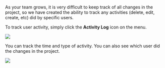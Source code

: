 As your team grows, it is very difficult to keep track of all changes in the project, so we have created the ability to track any activities \(delete, edit, create, etc\) did by specific users. 

To track user activity, simply click the **Activity Log** icon on the menu.

![](https://gblobscdn.gitbook.com/assets%2F-LQ08RFAKZvFADEiXKFy%2F-MEYAT1lc0Zmg8AE95Rj%2F-MEYC54zHHSwnBaCLm-t%2FGIF.gif?alt=media&token=ec154f5e-fbd3-4e0f-a0d5-ca8a33813a6d)

You can track the time and type of activity. You can also see which user did the changes in the project.

![](https://gblobscdn.gitbook.com/assets%2F-LQ08RFAKZvFADEiXKFy%2F-MEYAT1lc0Zmg8AE95Rj%2F-MEYCJ0QgmW8Wlv0Y6aD%2Fimage.png?alt=media&token=38a1aafb-d967-40ab-9032-746ddb25735d)

